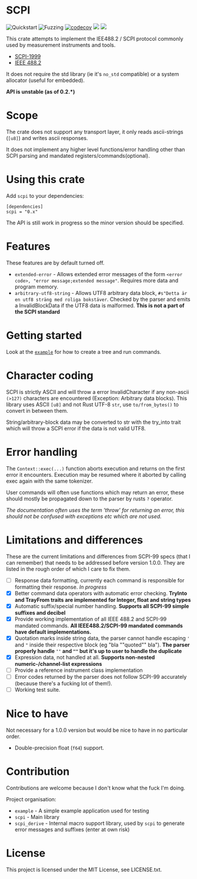 # SCPI

![Quickstart](https://github.com/Atmelfan/scpi-rs/workflows/Quickstart/badge.svg)
![Fuzzing](https://github.com/Atmelfan/scpi-rs/workflows/Fuzzing/badge.svg)
[![codecov](https://codecov.io/gh/Atmelfan/scpi-rs/branch/master/graph/badge.svg)](https://codecov.io/gh/Atmelfan/scpi-rs)
[![](http://meritbadge.herokuapp.com/scpi)](https://crates.io/crates/scpi)
[![](https://img.shields.io/github/license/Atmelfan/scpi-rs)](https://img.shields.io/github/license/Atmelfan/scpi-rs)

This crate attempts to implement the IEE488.2 / SCPI protocol commonly used by measurement instruments and tools.

* [SCPI-1999](http://www.ivifoundation.org/docs/scpi-99.pdf)
* [IEEE 488.2](http://dx.doi.org/10.1109/IEEESTD.2004.95390)

It does not require the std library (ie it's `no_std` compatible) or a system allocator (useful for embedded).

**API is unstable (as of 0.2.\*)**

# Scope
The crate does not support any transport layer, it only reads ascii-strings (`[u8]`) and writes ascii responses.

It does not implement any higher level functions/error handling other than SCPI parsing and mandated registers/commands(optional).

# Using this crate
Add `scpi` to your dependencies:
```
[dependencies]
scpi = "0.x"
```
The API is still work in progress so the minor version should be specified.

# Features
These features are by default turned off.
- `extended-error` - Allows extended error messages of the form `<error code>, "error message;extended message"`. 
Requires more data and program memory.
- `arbitrary-utf8-string` - Allows UTF8 arbitrary data block, `#s"Detta är en utf8 sträng med roliga bokstäver`. 
Checked by the parser and emits a InvalidBlockData if the UTF8 data is malformed. **This is not a part of the SCPI standard**
                             

# Getting started
Look at the [`example`](https://github.com/Atmelfan/scpi-rs/tree/master/example) for how to create a tree and run commands.

# Character coding
SCPI is strictly ASCII and will throw a error InvalidCharacter if any non-ascii `(>127)` characters are encountered (Exception: Arbitrary data blocks). 
This library uses ASCII `[u8]` and not Rust UTF-8 `str`, use `to/from_bytes()` to convert in between them.

String/arbitrary-block data may be converted to str with the try_into trait which will throw a SCPI error if the data is not valid UTF8.

# Error handling
The `Context::exec(...)` function aborts execution and returns on the first error it encounters. 
Execution may be resumed where it aborted by calling exec again with the same tokenizer.

User commands will often use functions which may return an error, these should mostly be propagated down to the parser by rusts `?` operator.

_The documentation often uses the term 'throw' for returning an error, this should not be confused with exceptions etc which are not used._

# Limitations and differences
These are the current limitations and differences from SCPI-99 specs (that I can remember) that needs to be addressed before version 1.0.0.
They are listed in the rough order of which I care to fix them.

 * [ ] Response data formatting, currently each command is responsible for formatting their response. _In progress_
 * [x] Better command data operators with automatic error checking. __TryInto and TrayFrom traits are implemented for Integer, float and string types__
 * [x] Automatic suffix/special number handling. __Supports all SCPI-99 simple suffixes and decibel__
 * [x] Provide working implementation of all IEEE 488.2 and SCPI-99 mandated commands. __All IEEE488.2/SCPI-99 mandated commands have default implementations.__
 * [x] Quotation marks inside string data, the parser cannot handle escaping `'` and `"` inside their respective block (eg "bla ""quoted"" bla"). __The parser properly handle `''` and `""` but it's up to user to handle the duplicate__
 * [x] Expression data, not handled at all. __Supports non-nested numeric-/channel-list expressions__
 * [ ] Provide a reference instrument class implementation
 * [ ] Error codes returned by the parser does not follow SCPI-99 accurately (because there's a fucking lot of them!).
 * [ ] Working test suite.
 
# Nice to have
Not necessary for a 1.0.0 version but would be nice to have in no particular order.

 * Double-precision float (`f64`) support.

# Contribution
Contributions are welcome because I don't know what the fuck I'm doing.

Project organisation:

 * `example` - A simple example application used for testing
 * `scpi` - Main library
 * `scpi_derive` - Internal macro support library, used by `scpi` to generate error messages and suffixes (enter at own risk)
 
 # License
 This project is licensed under the MIT License, see LICENSE.txt.
